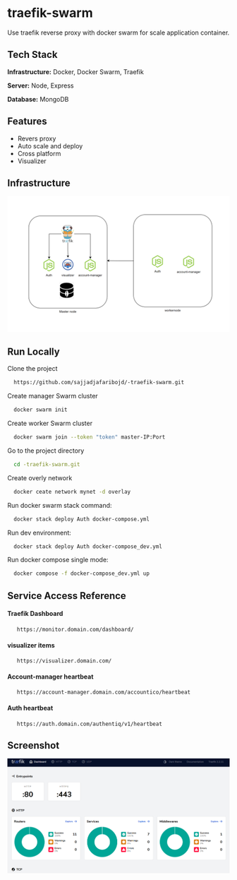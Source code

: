 
# traefik-swarm

Use traefik reverse proxy with docker swarm for scale application container.


## Tech Stack

**Infrastructure:** Docker, Docker Swarm, Traefik 

**Server:** Node, Express

**Database:** MongoDB

## Features

- Revers proxy
- Auto scale and deploy
- Cross platform
- Visualizer


## Infrastructure

![App Screenshot](https://github.com/sajjadjafaribojd/-traefik-swarm/blob/master/asset/Infrastructure_0.PNG)


## Run Locally

Clone the project

```bash
  https://github.com/sajjadjafaribojd/-traefik-swarm.git
```

Create manager Swarm cluster

```bash
  docker swarm init
```
Create worker Swarm cluster

```bash
  docker swarm join --token "token" master-IP:Port
```

Go to the project directory

```bash
  cd -traefik-swarm.git
```

Create overly network

```bash
  docker ceate network mynet -d overlay 
```

Run docker swarm stack command:

```bash
  docker stack deploy Auth docker-compose.yml
```
Run dev environment:

```bash
  docker stack deploy Auth docker-compose_dev.yml
```
Run docker compose single mode:

```bash
  docker compose -f docker-compose_dev.yml up
```

## Service Access Reference

#### Traefik Dashboard

```http
   https://monitor.domain.com/dashboard/
```

#### visualizer items

```http
   https://visualizer.domain.com/
```
#### Account-manager heartbeat

```http
   https://account-manager.domain.com/accountico/heartbeat
```
#### Auth heartbeat

```http
   https://auth.domain.com/authentiq/v1/heartbeat
```
## Screenshot

![App Screenshot](https://github.com/sajjadjafaribojd/-traefik-swarm/blob/master/asset/traefik_dashboard.png)
